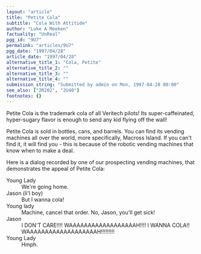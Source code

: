```yaml
---
layout: "article"
title: "Petite Cola"
subtitle: "Cola With Attitide"
author: "Luke A Meeken"
factuality: "UnReal"
pgg_id: "9U7"
permalink: "articles/9U7"
pgg_date: "1997/04/28"
article_date: "1997/04/28"
alternative_title_1: "Cola, Petite"
alternative_title_2: ""
alternative_title_3: ""
alternative_title_4: ""
submission_string: "Submitted by admin on Mon, 1997-04-28 00:00"
see_also: ["2R202", "2U40"]
footnotes: {}
---
```

<div>
<p>Petite Cola is the trademark cola of all Veritech pilots! Its super-caffeinated, hyper-sugary flavor is enough to send any kid flying off the wall!</p>
<p>Petite Cola is sold in bottles, cans, and barrels. You can find its vending machines all over the world, more specifically, Macross Island. If you can't find it, it will find you - this is because of the robotic vending machines that know when to make a deal.</p>
<p>Here is a dialog recorded by one of our prospecting vending machines, that demonstrates the appeal of Petite Cola:</p>
<dl compact>
<dt>Young Lady</dt>
<dd>We're going home.</dd>
<dt>Jason (li'l boy)</dt>
<dd>But I wanna cola!</dd>
<dt>Young lady</dt>
<dd>Machine, cancel that order. No, Jason, you'll get sick!</dd>
<dt>Jason</dt>
<dd>I DON'T CARE!!!! WAAAAAAAAAAAAAAAAAAH!!!! I WANNA COLA!! WAAAAAAAAAAAAAAAAAAAH!!!!!!!!!</dd>
<dt>Young Lady</dt>
<dd>Hmph.</dd>
</dl>
</div>
